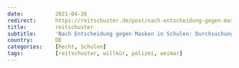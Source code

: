 ```yaml
---
date:          2021-04-26
redirect:      https://reitschuster.de/post/nach-entscheidung-gegen-masken-in-schulen-durchsuchungsaktion-bei-weimarer-richter/
title:         reitschuster
subtitle:      'Nach Entscheidung gegen Masken in Schulen: Durchsuchungsaktion bei Weimarer Richter'
country:       DE
categories:    [Recht, Schulen]
tags:          [reitschuster, willkür, polizei, weimar]
---
```

